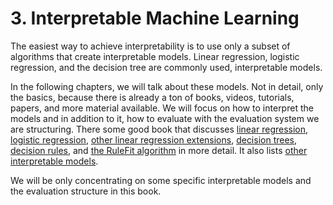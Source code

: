 # 3. Interpretable Machine Learning

The easiest way to achieve interpretability is to use only a subset of algorithms that create interpretable models. Linear regression, logistic regression, and the decision tree are commonly used, interpretable models.

In the following chapters, we will talk about these models. Not in detail, only the basics, because there is already a ton of books, videos, tutorials, papers, and more material available. We will focus on how to interpret the models and in addition to it, how to evaluate with the evaluation system we are structuring. There some good book that discusses [linear regression](https://christophm.github.io/interpretable-ml-book/limo.html#limo), [logistic regression](https://christophm.github.io/interpretable-ml-book/logistic.html#logistic), [other linear regression extensions](https://christophm.github.io/interpretable-ml-book/extend-lm.html#extend-lm), [decision trees](https://christophm.github.io/interpretable-ml-book/tree.html#tree), [decision rules](https://christophm.github.io/interpretable-ml-book/rules.html#rules), and [the RuleFit algorithm](https://christophm.github.io/interpretable-ml-book/rulefit.html#rulefit) in more detail. It also lists [other interpretable models](https://christophm.github.io/interpretable-ml-book/other-interpretable.html#other-interpretable).

We will be only concentrating on some specific interpretable models and the evaluation structure in this book.

